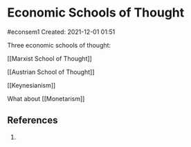 # Economic Schools of Thought
#econsem1 
Created: 2021-12-01 01:51

Three economic schools of thought:

[[Marxist School of Thought]]

[[Austrian School of Thought]]

[[Keynesianism]]

What about [[Monetarism]]


## References
1. 